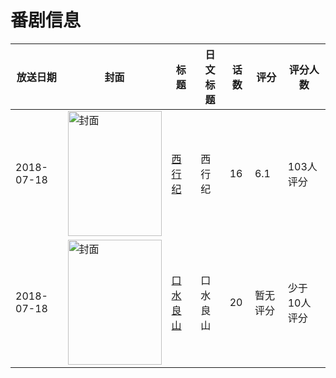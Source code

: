 # 番剧信息

|放送日期|封面|标题|日文标题|话数|评分|评分人数|
|---|---|---|---|---|---|---|
|2018-07-18|<img src="//lain.bgm.tv/pic/cover/c/4a/a8/214741_Kl30c.jpg" alt="封面" style="width:150px;height:200px;object-fit:cover;">|[西行纪](https://bangumi.tv/subject/214741)|西行纪|16|6.1|103人评分|
|2018-07-18|<img src="//lain.bgm.tv/pic/cover/c/64/d5/260587_9Ar94.jpg" alt="封面" style="width:150px;height:200px;object-fit:cover;">|[口水良山](https://bangumi.tv/subject/260587)|口水良山|20|暂无评分|少于10人评分|
